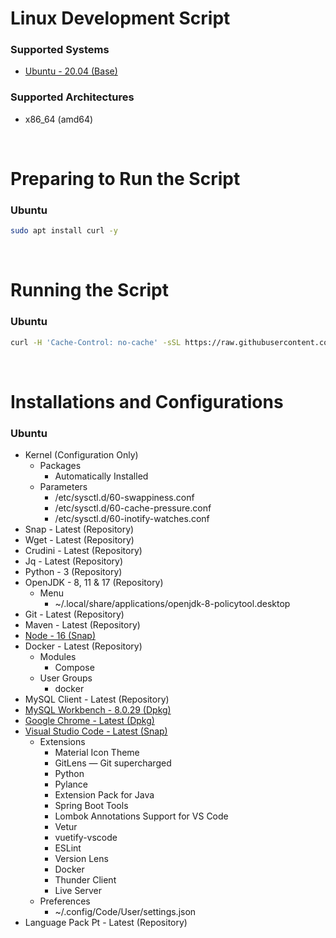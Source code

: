 # Linux Development Script

### Supported Systems
- [Ubuntu - 20.04 (Base)](https://ubuntu.com/download)

### Supported Architectures
- x86_64 (amd64)

<br/>

# Preparing to Run the Script

### Ubuntu
```bash
sudo apt install curl -y
```

<br/>

# Running the Script

### Ubuntu
```bash
curl -H 'Cache-Control: no-cache' -sSL https://raw.githubusercontent.com/daniloancilotto/linux-development-script/master/ubuntu.sh | bash
```

<br/>

# Installations and Configurations

### Ubuntu
- Kernel (Configuration Only)
  - Packages
    - Automatically Installed
  - Parameters
    - /etc/sysctl.d/60-swappiness.conf
    - /etc/sysctl.d/60-cache-pressure.conf
    - /etc/sysctl.d/60-inotify-watches.conf
- Snap - Latest (Repository)
- Wget - Latest (Repository)
- Crudini - Latest (Repository)
- Jq - Latest (Repository)
- Python - 3 (Repository)
- OpenJDK - 8, 11 & 17 (Repository)
  - Menu
    - ~/.local/share/applications/openjdk-8-policytool.desktop
- Git - Latest (Repository)
- Maven - Latest (Repository)
- [Node - 16 (Snap)](https://snapcraft.io/node)
- Docker - Latest (Repository)
  - Modules
    - Compose
  - User Groups
    - docker
- MySQL Client - Latest (Repository)
- [MySQL Workbench - 8.0.29 (Dpkg)](https://dev.mysql.com/downloads/workbench/)
- [Google Chrome - Latest (Dpkg)](https://www.google.com/chrome/)
- [Visual Studio Code - Latest (Snap)](https://snapcraft.io/code)
  - Extensions
    - Material Icon Theme
    - GitLens — Git supercharged
    - Python
    - Pylance
    - Extension Pack for Java
    - Spring Boot Tools
    - Lombok Annotations Support for VS Code
    - Vetur
    - vuetify-vscode
    - ESLint
    - Version Lens
    - Docker
    - Thunder Client
    - Live Server
  - Preferences
    - ~/.config/Code/User/settings.json
- Language Pack Pt - Latest (Repository)